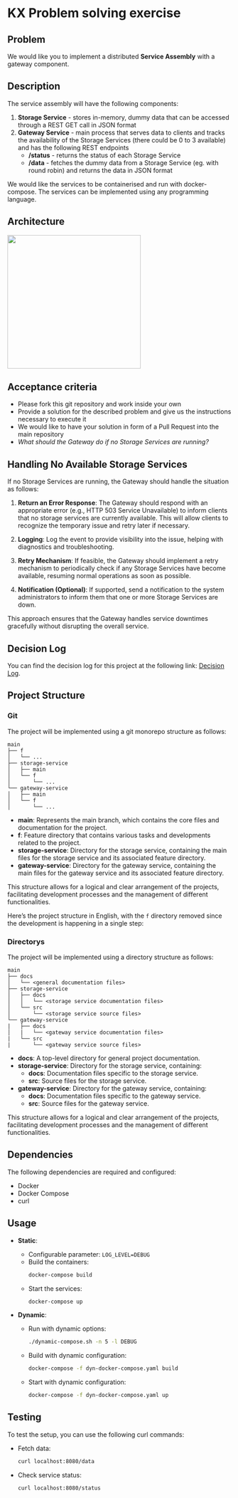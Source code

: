 # KX Problem solving exercise

## Problem
We would like you to implement a distributed **Service Assembly** with a gateway component.

## Description
The service assembly will have the following components:
1) **Storage Service** - stores in-memory, dummy data that can be accessed through a REST GET call in JSON format
2) **Gateway Service** - main process that serves data to clients and tracks the availability of the Storage Services (there could be 0 to 3 available) and has the following REST endpoints
    * **/status** - returns the status of each Storage Service
    * **/data** - fetches the dummy data from a Storage Service (eg. with round robin) and returns the data in JSON format

We would like the services to be containerised and run with docker-compose.
The services can be implemented using any programming language.

## Architecture
<img src="https://user-images.githubusercontent.com/90027208/152865747-5c4734dd-c046-4170-ae04-f0ea1448cf89.png" width="300">

## Acceptance criteria
* Please fork this git repository and work inside your own
* Provide a solution for the described problem and give us the instructions necessary to execute it
* We would like to have your solution in form of a Pull Request into the main repository
* _What should the Gateway do if no Storage Services are running?_

## Handling No Available Storage Services

If no Storage Services are running, the Gateway should handle the situation as follows:

1. **Return an Error Response**: The Gateway should respond with an appropriate error (e.g., HTTP 503 Service Unavailable) to inform clients that no storage services are currently available. This will allow clients to recognize the temporary issue and retry later if necessary.

2. **Logging**: Log the event to provide visibility into the issue, helping with diagnostics and troubleshooting.

3. **Retry Mechanism**: If feasible, the Gateway should implement a retry mechanism to periodically check if any Storage Services have become available, resuming normal operations as soon as possible.

4. **Notification (Optional)**: If supported, send a notification to the system administrators to inform them that one or more Storage Services are down.

This approach ensures that the Gateway handles service downtimes gracefully without disrupting the overall service.

## Decision Log
You can find the decision log for this project at the following link: [Decision Log](docs/DECISION_LOG.md).

## Project Structure
### Git
The project will be implemented using a git monorepo structure as follows:

```
main
├── f
│   └── ...
├── storage-service
│   ├── main
│   └── f
│       └── ...
└── gateway-service
│   ├── main
│   └── f
│       └── ...
```

- **main**: Represents the main branch, which contains the core files and documentation for the project.
- **f**: Feature directory that contains various tasks and developments related to the project.
- **storage-service**: Directory for the storage service, containing the main files for the storage service and its associated feature directory.
- **gateway-service**: Directory for the gateway service, containing the main files for the gateway service and its associated feature directory.

This structure allows for a logical and clear arrangement of the projects, facilitating development processes and the management of different functionalities.

Here’s the project structure in English, with the `f` directory removed since the development is happening in a single step:

### Directorys
The project will be implemented using a directory structure as follows:

```
main
├── docs
│   └── <general documentation files>
├── storage-service
│   ├── docs
│   │   └── <storage service documentation files>
│   └── src
│       └── <storage service source files>
└── gateway-service
|   ├── docs
│   |   └── <gateway service documentation files>
|   └── src
|       └── <gateway service source files>
```

- **docs**: A top-level directory for general project documentation.
- **storage-service**: Directory for the storage service, containing:
  - **docs**: Documentation files specific to the storage service.
  - **src**: Source files for the storage service.
- **gateway-service**: Directory for the gateway service, containing:
  - **docs**: Documentation files specific to the gateway service.
  - **src**: Source files for the gateway service.

This structure allows for a logical and clear arrangement of the projects, facilitating development processes and the management of different functionalities.

## Dependencies
The following dependencies are required and configured:
- Docker
- Docker Compose
- curl

## Usage

- **Static**:
    - Configurable parameter: `LOG_LEVEL=DEBUG`
    - Build the containers:
      ```bash
      docker-compose build
      ```
    - Start the services:
      ```bash
      docker-compose up
      ```

- **Dynamic**:
    - Run with dynamic options:
      ```bash
      ./dynamic-compose.sh -n 5 -l DEBUG
      ```
    - Build with dynamic configuration:
      ```bash
      docker-compose -f dyn-docker-compose.yaml build
      ```
    - Start with dynamic configuration:
      ```bash
      docker-compose -f dyn-docker-compose.yaml up
      ```

## Testing
To test the setup, you can use the following curl commands:
- Fetch data:
  ```bash
  curl localhost:8080/data
  ```
- Check service status:
  ```bash
  curl localhost:8080/status
  ```